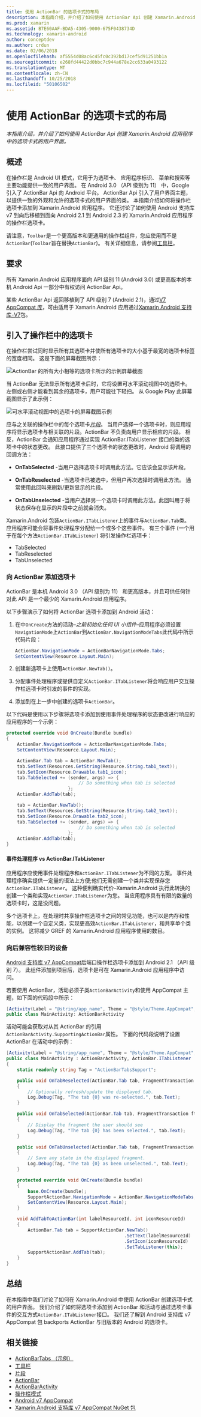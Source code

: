 ```yaml
---
title: 使用 ActionBar 的选项卡式的布局
description: 本指南介绍，并介绍了如何使用 ActionBar Api 创建 Xamarin.Android 应用程序中的选项卡式的用户界面。
ms.prod: xamarin
ms.assetid: B7E60AAF-BDA5-4305-9000-675F0438734D
ms.technology: xamarin-android
author: conceptdev
ms.author: crdun
ms.date: 02/06/2018
ms.openlocfilehash: af5554d08ac6c45fc0c392bd17cef5d91251bb1a
ms.sourcegitcommit: e268fd44422d0bbc7c944a678e2cc633a0493122
ms.translationtype: MT
ms.contentlocale: zh-CN
ms.lasthandoff: 10/25/2018
ms.locfileid: "50106502"
---
```

# <a name="tabbed-layouts-with-the-actionbar"></a>使用 ActionBar 的选项卡式的布局

_本指南介绍，并介绍了如何使用 ActionBar Api 创建 Xamarin.Android 应用程序中的选项卡式的用户界面。_


## <a name="overview"></a>概述

在操作栏是 Android UI 模式，它用于为选项卡、 应用程序标识、 菜单和搜索等主要功能提供一致的用户界面。 在 Android 3.0 （API 级别为 11） 中，Google 引入了 ActionBar Api 向 Android 平台。 ActionBar Api 引入了用户界面主题，以提供一致的外观和允许的选项卡式的用户界面的类。 本指南介绍如何将操作栏选项卡添加到 Xamarin.Android 应用程序。 它还讨论了如何使用 Android 支持库 v7 到向后移植到面向 Android 2.1 到 Android 2.3 的 Xamarin.Android 应用程序的操作栏选项卡。 

请注意，`Toolbar`是一个更高版本和更通用的操作栏组件，您应使用而不是`ActionBar`(`Toolbar`旨在替换`ActionBar`)。 有关详细信息，请参阅[工具栏](~/android/user-interface/controls/tool-bar/index.md)。 



## <a name="requirements"></a>要求

所有 Xamarin.Android 应用程序面向 API 级别 11 (Android 3.0) 或更高版本的本机 Android Api 一部分中有权访问 ActionBar Api。 

某些 ActionBar Api 返回移植到了 API 级别 7 (Android 2.1)，通过[V7 AppCompat 库](http://developer.android.com/tools/support-library/features.html#v7-appcompat)，可由适用于 Xamarin.Android 应用通过[Xamarin Android 支持库-V7](https://www.nuget.org/packages/Xamarin.Android.Support.v7.AppCompat/)包。



## <a name="introducing-tabs-in-the-actionbar"></a>引入了操作栏中的选项卡

在操作栏尝试同时显示所有其选项卡并使所有选项卡的大小基于最宽的选项卡标签的宽度相同。 这是下面的屏幕截图所示： 

![ActionBar 的所有大小相等的选项卡所示的示例屏幕截图](with-action-bar-images/image1.png)

当 ActionBar 无法显示所有选项卡后时，它将设置可水平滚动视图中的选项卡。 左侧或右侧才能看到其余的选项卡，用户可能往下轻扫。 从 Google Play 此屏幕截图显示了此示例： 

![可水平滚动视图中的选项卡的屏幕截图示例](with-action-bar-images/image2.png)

应与之关联的操作栏中的每个选项卡[*片段*](~/android/platform/fragments/index.md)。 当用户选择一个选项卡时，则应用程序将显示选项卡与相关联的片段。ActionBar 不负责向用户显示相应的片段。 相反，ActionBar 会通知应用程序通过实现 ActionBar.ITabListener 接口的类的选项卡中的状态更改。 此接口提供了三个选项卡的状态更改时，Android 将调用的回调方法： 

-  **OnTabSelected** -当用户选择选项卡时调用此方法。它应该会显示该片段。

-  **OnTabReselected** -当选项卡已被选中，但用户再次选择时调用此方法。 通常使用此回叫来刷新/更新显示的片段。

-  **OnTabUnselected** -当用户选择另一个选项卡时调用此方法。此回叫用于将状态保存在显示的片段中之前就会消失。

Xamarin.Android 包装`ActionBar.ITabListener`上的事件与`ActionBar.Tab`类。 应用程序可能会将事件处理程序分配给一个或多个这些事件。 有三个事件 (一个用于在每个方法`ActionBar.ITabListener`) 将引发操作栏选项卡： 

-  TabSelected
-  TabReselected
-  TabUnselected



### <a name="adding-tabs-to-the-actionbar"></a>向 ActionBar 添加选项卡

ActionBar 是本机 Android 3.0 （API 级别为 11） 和更高版本，并且可供任何针对此 API 是一个最少的 Xamarin.Android 应用程序。 

以下步骤演示了如何将 ActionBar 选项卡添加到 Android 活动： 

1. 在中`OnCreate`方法的活动&ndash;*之前初始化任何 UI 小组件*&ndash;应用程序必须设置`NavigationMode`上`ActionBar`到`ActionBar.NavigationModeTabs`此代码中所示代码片段：

   ```csharp
   ActionBar.NavigationMode = ActionBarNavigationMode.Tabs;
   SetContentView(Resource.Layout.Main);
   ```

2. 创建新选项卡上使用`ActionBar.NewTab()`。

3. 分配事件处理程序或提供自定义`ActionBar.ITabListener`将会响应用户交互操作栏选项卡时引发的事件的实现。

4. 添加到在上一步中创建的选项卡`ActionBar`。


以下代码是使用以下步骤将选项卡添加到使用事件处理程序的状态更改进行响应的应用程序的一个示例： 

```csharp
protected override void OnCreate(Bundle bundle)
{
    ActionBar.NavigationMode = ActionBarNavigationMode.Tabs;
    SetContentView(Resource.Layout.Main);

    ActionBar.Tab tab = ActionBar.NewTab();
    tab.SetText(Resources.GetString(Resource.String.tab1_text));
    tab.SetIcon(Resource.Drawable.tab1_icon);
    tab.TabSelected += (sender, args) => {
                           // Do something when tab is selected
                       };
    ActionBar.AddTab(tab);

    tab = ActionBar.NewTab();
    tab.SetText(Resources.GetString(Resource.String.tab2_text));
    tab.SetIcon(Resource.Drawable.tab2_icon);
    tab.TabSelected += (sender, args) => {
                           // Do something when tab is selected
                       };
    ActionBar.AddTab(tab);
}
```


#### <a name="event-handlers-vs-actionbaritablistener"></a>事件处理程序 vs ActionBar.ITabListener

应用程序应使用事件处理程序和`ActionBar.ITabListener`为不同的方案。 事件处理程序确实提供一定量的语法上方便;他们无需创建一个类并实现保存您`ActionBar.ITabListener`。 这种便利确实代价&ndash;Xamarin.Android 执行此转换的创建一个类和实现`ActionBar.ITabListener`为您。 当应用程序具有有限的数量的选项卡时，这是没问题。 

多个选项卡上，在处理时共享操作栏选项卡之间的常见功能，也可以是内存和性能，以创建一个自定义类，实现更高效`ActionBar.ITabListener`，和共享单个类的实例。 这将减少 GREF 的 Xamarin.Android 应用程序使用的数目。 



### <a name="backwards-compatibility-for-older-devices"></a>向后兼容性较旧的设备

[Android 支持库 v7 AppCompat](https://www.nuget.org/packages/Xamarin.Android.Support.v7.AppCompat/)后端口操作栏选项卡添加到 Android 2.1 （API 级别 7）。 此组件添加到项目后，选项卡是可在 Xamarin.Android 应用程序中访问。

若要使用 ActionBar，活动必须子类`ActionBarActivity`和使用 AppCompat 主题，如下面的代码段中所示：

```csharp
[Activity(Label = "@string/app_name", Theme = "@style/Theme.AppCompat", MainLauncher = true, Icon = "@drawable/ic_launcher")]
public class MainActivity: ActionBarActivity
```

活动可能会获取对从其 ActionBar 的引用`ActionBarActivity.SupportingActionBar`属性。 下面的代码段说明了设置 ActionBar 在活动中的示例：

```csharp
[Activity(Label = "@string/app_name", Theme = "@style/Theme.AppCompat", MainLauncher = true, Icon = "@drawable/ic_launcher")]
public class MainActivity : ActionBarActivity, ActionBar.ITabListener
{
    static readonly string Tag = "ActionBarTabsSupport";

    public void OnTabReselected(ActionBar.Tab tab, FragmentTransaction ft)
    {
        // Optionally refresh/update the displayed tab.
        Log.Debug(Tag, "The tab {0} was re-selected.", tab.Text);
    }

    public void OnTabSelected(ActionBar.Tab tab, FragmentTransaction ft)
    {
        // Display the fragment the user should see
        Log.Debug(Tag, "The tab {0} has been selected.", tab.Text);
    }

    public void OnTabUnselected(ActionBar.Tab tab, FragmentTransaction ft)
    {
        // Save any state in the displayed fragment.
        Log.Debug(Tag, "The tab {0} as been unselected.", tab.Text);
    }

    protected override void OnCreate(Bundle bundle)
    {
        base.OnCreate(bundle);
        SupportActionBar.NavigationMode = ActionBar.NavigationModeTabs;
        SetContentView(Resource.Layout.Main);
    }

    void AddTabToActionBar(int labelResourceId, int iconResourceId)
    {
        ActionBar.Tab tab = SupportActionBar.NewTab()
                                            .SetText(labelResourceId)
                                            .SetIcon(iconResourceId)
                                            .SetTabListener(this);
        SupportActionBar.AddTab(tab);
    }
}
```


## <a name="summary"></a>总结

在本指南中我们讨论了如何在 Xamarin.Android 中使用 ActionBar 创建选项卡式的用户界面。 我们介绍了如何将选项卡添加到 ActionBar 和活动与通过选项卡事件的交互方式`ActionBar.ITabListener`接口。 我们还了解到 Android 支持库 v7 AppCompat 包 backports ActionBar 与旧版本的 Android 的选项卡。 


## <a name="related-links"></a>相关链接

- [ActionBarTabs （示例）](https://developer.xamarin.com/samples/monodroid/UserInterface/ActionBarTabs/)
- [工具栏](~/android/user-interface/controls/tool-bar/index.md)
- [片段](~/android/platform/fragments/index.md)
- [ActionBar](http://developer.android.com/guide/topics/ui/actionbar.html)
- [ActionBarActivity](http://developer.android.com/reference/android/support/v7/app/ActionBarActivity.html)
- [操作栏模式](http://developer.android.com/design/patterns/actionbar.html)
- [Android v7 AppCompat](http://developer.android.com/tools/support-library/features.html#v7-appcompat)
- [Xamarin.Android 支持库 v7 AppCompat NuGet 包](https://www.nuget.org/packages/Xamarin.Android.Support.v7.AppCompat/)
